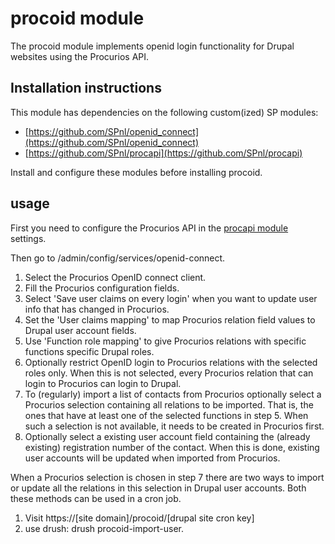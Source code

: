 # procoid module
The procoid module implements openid login functionality for Drupal websites using the Procurios API.

## Installation instructions ##
This module has dependencies on the following custom(ized) SP modules:

* [https://github.com/SPnl/openid_connect](https://github.com/SPnl/openid_connect)
* [https://github.com/SPnl/procapi](https://github.com/SPnl/procapi)

Install and configure these modules before installing procoid.

## usage ##
First you need to configure the Procurios API in the [procapi module](https://github.com/SPnl/procapi) settings.

Then go to /admin/config/services/openid-connect.
1. Select the Procurios OpenID connect client.
2. Fill the Procurios configuration fields.
3. Select 'Save user claims on every login' when you want to update user info that has changed in Procurios.
4. Set the 'User claims mapping' to map Procurios relation field values to Drupal user account fields.
5. Use 'Function role mapping' to give Procurios relations with specific functions specific Drupal roles.
6. Optionally restrict OpenID login to Procurios relations with the selected roles only. When this is not selected, every Procurios relation that can login to Procurios can login to Drupal.
7. To (regularly) import a list of contacts from Procurios optionally select a Procurios selection containing all relations to be imported. That is, the ones that have at least one of the selected functions in step 5. When such a selection is not available, it needs to be created in Procurios first.
8. Optionally select a existing user account field containing  the (already existing) registration number of the contact. When this is done, existing user accounts will be updated when imported from Procurios.

When a Procurios selection is chosen in step 7 there are two ways to import or update all the relations in this selection in Drupal user accounts. Both these methods can be used in a cron job.
1. Visit https://[site domain]/procoid/[drupal site cron key]
2. use drush: drush procoid-import-user.
